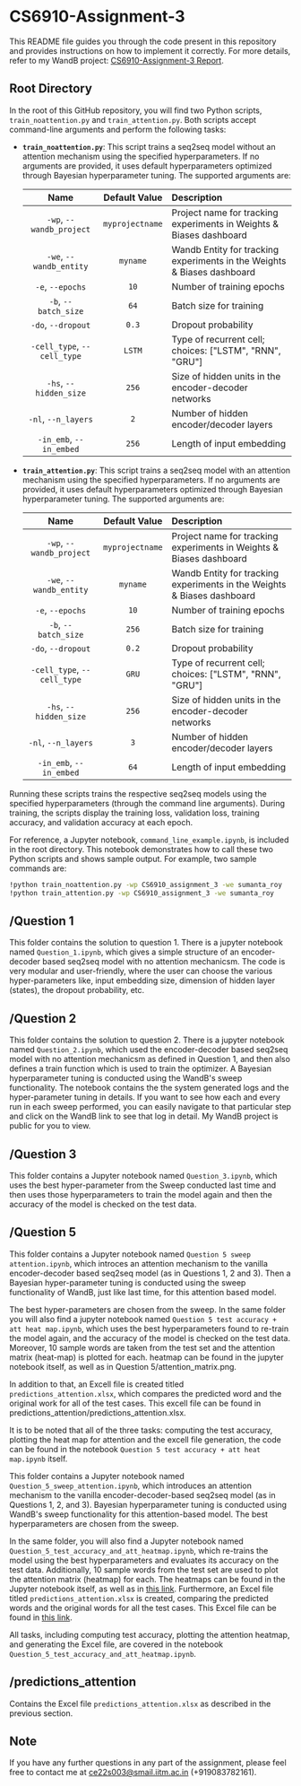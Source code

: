 # CS6910-Assignment-3

This README file guides you through the code present in this repository and provides instructions on how to implement it correctly. For more details, refer to my WandB project: [CS6910-Assignment-3 Report](https://wandb.ai/sumanta_roy/CS6910_assignment_3/reports/CS6910-Assignment-3--Vmlldzo3OTI0ODcx).

## Root Directory

In the root of this GitHub repository, you will find two Python scripts, `train_noattention.py` and `train_attention.py`. Both scripts accept command-line arguments and perform the following tasks:

- **`train_noattention.py`**: This script trains a seq2seq model without an attention mechanism using the specified hyperparameters. If no arguments are provided, it uses default hyperparameters optimized through Bayesian hyperparameter tuning. The supported arguments are:

  | Name | Default Value | Description |
  | :---: | :-------------: | :----------- |
  | `-wp`, `--wandb_project` | `myprojectname` | Project name for tracking experiments in Weights & Biases dashboard |
  | `-we`, `--wandb_entity` | `myname` | Wandb Entity for tracking experiments in the Weights & Biases dashboard |
  | `-e`, `--epochs` | `10` | Number of training epochs |
  | `-b`, `--batch_size` | `64` | Batch size for training |
  | `-do`, `--dropout` | `0.3` | Dropout probability |
  | `-cell_type`, `--cell_type` | `LSTM` | Type of recurrent cell; choices: ["LSTM", "RNN", "GRU"] |
  | `-hs`, `--hidden_size` | `256` | Size of hidden units in the encoder-decoder networks |
  | `-nl`, `--n_layers` | `2` | Number of hidden encoder/decoder layers |
  | `-in_emb`, `--in_embed` | `256` | Length of input embedding |

- **`train_attention.py`**: This script trains a seq2seq model with an attention mechanism using the specified hyperparameters. If no arguments are provided, it uses default hyperparameters optimized through Bayesian hyperparameter tuning. The supported arguments are:

  | Name | Default Value | Description |
  | :---: | :-------------: | :----------- |
  | `-wp`, `--wandb_project` | `myprojectname` | Project name for tracking experiments in Weights & Biases dashboard |
  | `-we`, `--wandb_entity` | `myname` | Wandb Entity for tracking experiments in the Weights & Biases dashboard |
  | `-e`, `--epochs` | `10` | Number of training epochs |
  | `-b`, `--batch_size` | `256` | Batch size for training |
  | `-do`, `--dropout` | `0.2` | Dropout probability |
  | `-cell_type`, `--cell_type` | `GRU` | Type of recurrent cell; choices: ["LSTM", "RNN", "GRU"] |
  | `-hs`, `--hidden_size` | `256` | Size of hidden units in the encoder-decoder networks |
  | `-nl`, `--n_layers` | `3` | Number of hidden encoder/decoder layers |
  | `-in_emb`, `--in_embed` | `64` | Length of input embedding |

Running these scripts trains the respective seq2seq models using the specified hyperparameters (through the command line arguments). During training, the scripts display the training loss, validation loss, training accuracy, and validation accuracy at each epoch. 

For reference, a Jupyter notebook, `command_line_example.ipynb`, is included in the root directory. This notebook demonstrates how to call these two Python scripts and shows sample output. For example, two sample commands are:

```bash
!python train_noattention.py -wp CS6910_assignment_3 -we sumanta_roy
!python train_attention.py -wp CS6910_assignment_3 -we sumanta_roy
```

## /Question 1

This folder contains the solution to question 1. There is a jupyter notebook named `Question_1.ipynb`, which gives a simple structure of an encoder-decoder based seq2seq model with no attention mechanicsm. The code is very modular and user-friendly, where the user can choose the various hyper-parameters like, input embedding size, dimension of hidden layer (states), the dropout probability, etc. 

## /Question 2

This folder contains the solution to question 2. There is a jupyter notebook named `Question_2.ipynb`, which used the encoder-decoder based seq2seq model with no attention mechanicsm as defined in Question 1, and then also defines a train function which is used to train the optimizer. A Bayesian hyperparameter tuning is conducted using the WandB's sweep functionality. The notebook contains the the system generated logs and the hyper-parameter tuning in details. If you want to see how each and every run in each sweep performed, you can easily navigate to that particular step and click on the WandB link to see that log in detail. My WandB project is public for you to view.

## /Question 3

This folder contains a Jupyter notebook named `Question_3.ipynb`, which uses the best hyper-parameter from the Sweep conducted last time and then uses those hyperparameters to train the model again and then the accuracy of the model is checked on the test data.

## /Question 5

This folder contains a Jupyter notebook named `Question 5 sweep attention.ipynb`, which introces an attention mechanism to the vanilla encoder-decoder based seq2seq model (as in Questions 1, 2 and 3). Then a Bayesian hyper-parameter tuning is conducted using the sweep functionality of WandB, just like last time, for this attention based model. 

The best hyper-parameters are chosen from the sweep. In the same folder you will also find a jupyter notebook named `Question 5 test accuracy + att heat map.ipynb`, which uses the best hyperparameters found to re-train the model again, and the accuracy of the model is checked on the test data. Moreover, 10 sample words are taken from the test set and the attention matrix (heat-map) is plotted for each. heatmap can be found in the jupyter notebook itself, as well as in Question 5/attention_matrix.png. 

In addition to that, an Excell file is created titled `predictions_attention.xlsx`, which compares the predicted word and the original work for all of the test cases. This excell file can be found in predictions_attention/predictions_attention.xlsx.

It is to be noted that all of the three tasks: computing the test accuracy, plotting the heat map for attention and the excell file generation, the code can be found in the notebook `Question 5 test accuracy + att heat map.ipynb` itself.




This folder contains a Jupyter notebook named `Question_5_sweep_attention.ipynb`, which introduces an attention mechanism to the vanilla encoder-decoder-based seq2seq model (as in Questions 1, 2, and 3). Bayesian hyperparameter tuning is conducted using WandB's sweep functionality for this attention-based model. The best hyperparameters are chosen from the sweep.

In the same folder, you will also find a Jupyter notebook named `Question_5_test_accuracy_and_att_heatmap.ipynb`, which re-trains the model using the best hyperparameters and evaluates its accuracy on the test data. Additionally, 10 sample words from the test set are used to plot the attention matrix (heatmap) for each. The heatmaps can be found in the Jupyter notebook itself, as well as in [this link](Question_5/attention_matrix.png). Furthermore, an Excel file titled `predictions_attention.xlsx` is created, comparing the predicted words and the original words for all the test cases. This Excel file can be found in [this link](predictions_attention/predictions_attention.xlsx).

All tasks, including computing test accuracy, plotting the attention heatmap, and generating the Excel file, are covered in the notebook `Question_5_test_accuracy_and_att_heatmap.ipynb`.


## /predictions_attention

Contains the Excel file `predictions_attention.xlsx` as described in the previous section.

## Note
If you have any further questions in any part of the assignment, please feel free to contact me at ce22s003@smail.iitm.ac.in (+919083782161).

